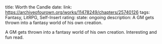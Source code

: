 title: Worth the Candle
date:
link: https://archiveofourown.org/works/11478249/chapters/25740126
tags: Fantasy, LitRPG, Self-Insert
rating:
state: ongoing
description: A GM gets thrown into a fantasy world of his own creation.

A GM gets thrown into a fantasy world of his own creation. Interesting and fun
read.

